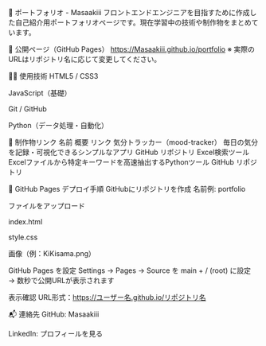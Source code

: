 📘 ポートフォリオ - Masaakiii
フロントエンドエンジニアを目指すために作成した自己紹介用ポートフォリオページです。現在学習中の技術や制作物をまとめています。

🔗 公開ページ（GitHub Pages）
https://Masaakiii.github.io/portfolio
※ 実際のURLはリポジトリ名に応じて変更してください。

🧑‍💻 使用技術
HTML5 / CSS3

JavaScript（基礎）

Git / GitHub

Python（データ処理・自動化）

📂 制作物リンク
名前	概要	リンク
気分トラッカー（mood-tracker）	毎日の気分を記録・可視化できるシンプルなアプリ	GitHub リポジトリ
Excel検索ツール	Excelファイルから特定キーワードを高速抽出するPythonツール	GitHub リポジトリ

🚀 GitHub Pages デプロイ手順
GitHubにリポジトリを作成
名前例: portfolio

ファイルをアップロード

index.html

style.css

画像（例：KiKisama.png）

GitHub Pages を設定
Settings → Pages → Source を main + / (root) に設定
→ 数秒で公開URLが表示されます

表示確認
URL形式：https://ユーザー名.github.io/リポジトリ名

📬 連絡先
GitHub: Masaakiii

LinkedIn: プロフィールを見る


